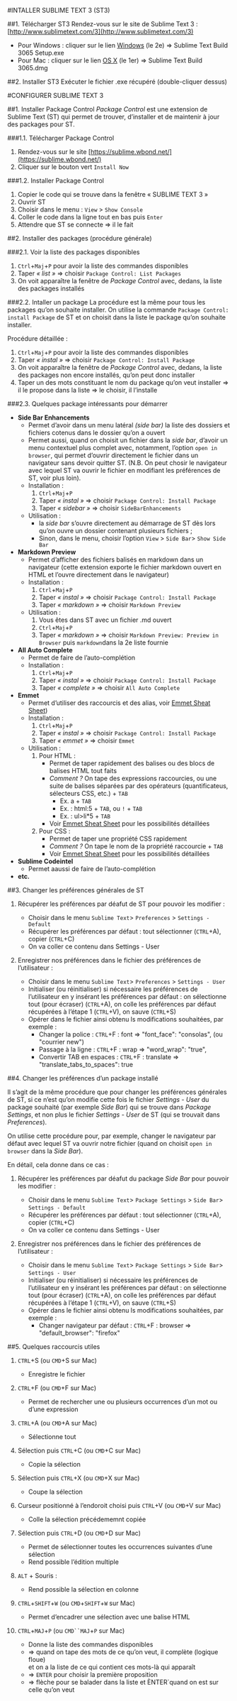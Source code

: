 #INTALLER SUBLIME TEXT 3 (ST3)

##1. Télécharger ST3
Rendez-vous sur le site de Sublime Text 3 : [http://www.sublimetext.com/3](http://www.sublimetext.com/3)

- Pour Windows : cliquer sur le lien [Windows](http://c758482.r82.cf2.rackcdn.com/Sublime%20Text%20Build%203065%20Setup.exe) (le 2e) => Sublime Text Build 3065 Setup.exe
- Pour Mac : cliquer sur le lien [OS X](http://c758482.r82.cf2.rackcdn.com/Sublime%20Text%20Build%203065.dmg) (le 1er) => Sublime Text Build 3065.dmg

##2. Installer ST3
Exécuter le fichier .exe récupéré (double-cliquer dessus)
   
#CONFIGURER SUBLIME TEXT 3

##1. Installer Package Control
*Package Control* est une extension de Sublime Text (ST) qui permet de trouver, d’installer et de maintenir à jour des packages pour ST.

###1.1. Télécharger Package Control
1. Rendez-vous sur le site [https://sublime.wbond.net/](https://sublime.wbond.net/)
2. Cliquer sur le bouton vert `Install Now`

###1.2. Installer Package Control
1. Copier le code qui se trouve dans la fenêtre « SUBLIME TEXT 3 »
2. Ouvrir ST
3. Choisir dans le menu : `View` > `Show Console`
4. Coller le code dans la ligne tout en bas puis `Enter`
5. Attendre que ST se connecte => il le fait

##2. Installer des packages (procédure générale)

###2.1. Voir la liste des packages disponibles
1. `Ctrl`+`Maj`+`P` pour avoir la liste des commandes disponibles
2. Taper *« list »* => choisir `Package Control: List Packages`
3. On voit apparaître la fenêtre de *Package Control* avec, dedans, la liste des packages installés

###2.2. Intaller un package
La procédure est la même pour tous les packages qu’on souhaite installer.
On utilise la commande `Package Control: install Package` de ST et on choisit dans la liste le package qu’on souhaite installer.

Procédure détaillée :

1. `Ctrl`+`Maj`+`P` pour avoir la liste des commandes disponibles 
2. Taper *« instal »* => choisir `Package Control: Install Package`
3. On voit apparaître la fenêtre de *Package Control* avec, dedans, la liste des packages non encore installés, qu’on peut donc installer
3. Taper un des mots constituant le nom du package qu’on veut installer => il le propose dans la liste => le choisir, il l’installe

###2.3. Quelques package intéressants pour démarrer
- **Side Bar Enhancements**
	* Permet d’avoir dans un menu latéral *(side bar)* la liste des dossiers et fichiers cotenus dans le dossier qu’on a ouvert
	* Permet aussi, quand on choisit un fichier  dans la *side bar*, d’avoir un menu contextuel plus complet avec, notamment, l’option `open in browser`, qui permet d’ouvrir directement le fichier dans un navigateur sans devoir quitter ST. (N.B. On peut chosir le navigateur avec lequel ST va ouvrir le fichier en modifiant les préférences de ST, voir plus loin).
	* Installation : 
		1. `Ctrl`+`Maj`+`P`
		2. Taper *« instal »* => choisir `Package Control: Install Package`
		3. Taper *« sidebar »* => choisir `SideBarEnhancements`
	* Utilisation :
		- la *side bar* s’ouvre directement au démarrage de ST dès lors qu’on ouvre un dossier contenant plusieurs fichiers ;
		- Sinon, dans le menu, choisir l’option `View` > `Side Bar`> `Show Side Bar`
- **Markdown Preview**
	* Permet d’afficher des fichiers balisés en markdown dans un navigateur (cette extension exporte le fichier markdown ouvert en HTML et l’ouvre directement dans le navigateur)
	* Installation :
		1. `Ctrl`+`Maj`+`P`
		2. Taper *« instal »* => choisir `Package Control: Install Package`
		3. Taper *« markdown »* => choisir `Markdown Preview`
	* Utilisation :
		1. Vous êtes dans ST avec un fichier .md ouvert
		2. `Ctrl`+`Maj`+`P`
		3. Taper *« markdown »* => choisir `Markdown Preview: Preview in Browser` puis `markdown`dans la 2e liste fournie
- **All Auto Complete**
	* Permet de faire de l’auto-complétion
	* Installation : 
		1. `Ctrl`+`Maj`+`P`
		2. Taper *« instal »* => choisir `Package Control: Install Package`
		3. Taper *« complete »* => choisir `All Auto Complete`
- **Emmet**
	* Permet d’utiliser des raccourcis et des alias, voir [Emmet Sheat Sheet](http://docs.emmet.io/cheat-sheet/))
	* Installation : 
		1. `Ctrl`+`Maj`+`P`
		2. Taper *« instal »* => choisir `Package Control: Install Package`
		3. Taper *« emmet »* => choisir `Emmet`
	* Utilisation :   
		1. Pour HTML :
			* Permet de taper rapidement des balises ou des blocs de balises HTML tout faits
			* *Comment ?* On tape des expressions raccourcies, ou une suite de balises séparées par des opérateurs (quantificateus, sélecteurs CSS, etc.) + `TAB`
				- Ex. a + `TAB`
				- Ex.	: html:5 + `TAB`, ou `!` + `TAB`
				- Ex. : ul>li*5 + `TAB` 
			* Voir [Emmet Sheat Sheet](http://docs.emmet.io/cheat-sheet/) pour les possibilités détaillées  
		2. Pour CSS :
			* Permet de taper une propriété CSS rapidement
			* *Comment ?* On tape le nom de la propriété raccourcie + `TAB`
			* Voir [Emmet Sheat Sheet](http://docs.emmet.io/cheat-sheet/) pour les possibilités détaillées
- **Sublime Codeintel**
	* Permet aaussi de faire de l’auto-complétion
- **etc.**
		  
##3. Changer les préférences générales de ST
1. Récupérer les préférences par déafut de ST pour pouvoir les modifier :
	* Choisir dans le menu `Sublime Text`> `Preferences` > `Settings - Default`
	* Récupérer les préférences par défaut : tout sélectionner (`CTRL`+A), copier (`CTRL`+C)
	* On va coller ce contenu dans Settings - User
	
2. Enregistrer nos préférences dans le fichier des préférences de l’utilisateur :
	* Choisir dans le menu `Sublime Text`> `Preferences` > `Settings - User`
	* Initialiser (ou réinitialiser) si nécessaire les préférences de l’utilisateur en y insérant les préférences par défaut : on sélectionne tout (pour écraser) (`CTRL`+A), on colle les préférences par défaut récupérées à l’étape 1 (`CTRL`+V), on sauve (`CTRL`+S)
	* Opérer dans le fichier ainsi obtenu ls modifications souhaitées, par exemple :
		- Changer la police : `CTRL`+F : font => "font_face": "consolas", (ou "courrier new")
		- Passage à la ligne : `CTRL`+F : wrap => "word_wrap": "true",
		- Convertir TAB en espaces : `CTRL`+F : translate => "translate_tabs_to_spaces": true
				
##4. Changer les préférences d’un package installé

Il s’agit de la même procédure que pour changer les préférences générales de ST, si ce n’est qu’on modifie cette fois le fichier *Settings - User* du package souhaité (par exemple *Side Bar*) qui se trouve dans *Package Settings*, et non plus le fichier *Settings - User*  de ST (qui se trouvait dans *Preferences*).

On utilise cette procédure pour, par exemple, changer le navigateur par défaut avec lequel ST va ouvrir notre fichier (quand on choisit `open in browser` dans la *Side Bar*).

En détail, cela donne dans ce cas :

1. Récupérer les préférences par déafut du package *Side Bar* pour pouvoir les modifier :
	* Choisir dans le menu `Sublime Text`> `Package Settings` > `Side Bar`> `Settings - Default`
	* Récupérer les préférences par défaut : tout sélectionner (`CTRL`+A), copier (`CTRL`+C)
	* On va coller ce contenu dans Settings - User
	
2. Enregistrer nos préférences dans le fichier des préférences de l’utilisateur :
	* Choisir dans le menu `Sublime Text`> `Package Settings` > `Side Bar`> `Settings - User`
	* Initialiser (ou réinitialiser) si nécessaire les préférences de l’utilisateur en y insérant les préférences par défaut : on sélectionne tout (pour écraser) (`CTRL`+A), on colle les préférences par défaut récupérées à l’étape 1 (`CTRL`+V), on sauve (`CTRL`+S)
	* Opérer dans le fichier ainsi obtenu ls modifications souhaitées, par exemple :
		- Changer navigateur par défaut : `CTRL`+F : browser => "default_browser": "firefox"


##5. Quelques raccourcis utiles

1. `CTRL`+S (ou `CMD`+S sur Mac)
	* Enregistre le fichier
	
2. `CTRL`+F (ou `CMD`+F sur Mac)
	* Permet de rechercher une ou plusieurs occurrences d’un mot ou d’une expression

3. `CTRL`+A (ou `CMD`+A sur Mac)
	* Sélectionne tout
	
4. Sélection puis `CTRL`+C (ou `CMD`+C sur Mac)
	* Copie la sélection
	
5. Sélection puis `CTRL`+X (ou `CMD`+X sur Mac)
	* Coupe la sélection
	
6. Curseur positionné à l’endoroit choisi puis `CTRL`+V (ou `CMD`+V sur Mac)
	* Colle la sélection précédememnt copiée

7. Sélection puis `CTRL`+D (ou `CMD`+D sur Mac)
	* Permet de sélectionner toutes les occurrences suivantes d’une sélection
	* Rend possible l’édition multiple

8. `ALT` + Souris : 
	* Rend possible la sélection en colonne

9. `CTRL`+`SHIFT`+`W` (ou `CMD`+`SHIFT`+`W` sur Mac)
	* Permet d’encadrer une sélection avec une balise HTML
	
10. `CTRL`+`MAJ`+`P` (ou `CMD``MAJ`+`P` sur Mac)
	* Donne la liste des commandes disponibles 
	* => quand on tape des mots de ce qu’on veut, il complète (logique floue)  
	et on a la liste de ce qui contient ces mots-là qui apparaît
	* => `ENTER` pour choisir la première proposition
	* => flèche pour se balader dans la liste et ÈNTER`quand on est sur celle qu’on veut


